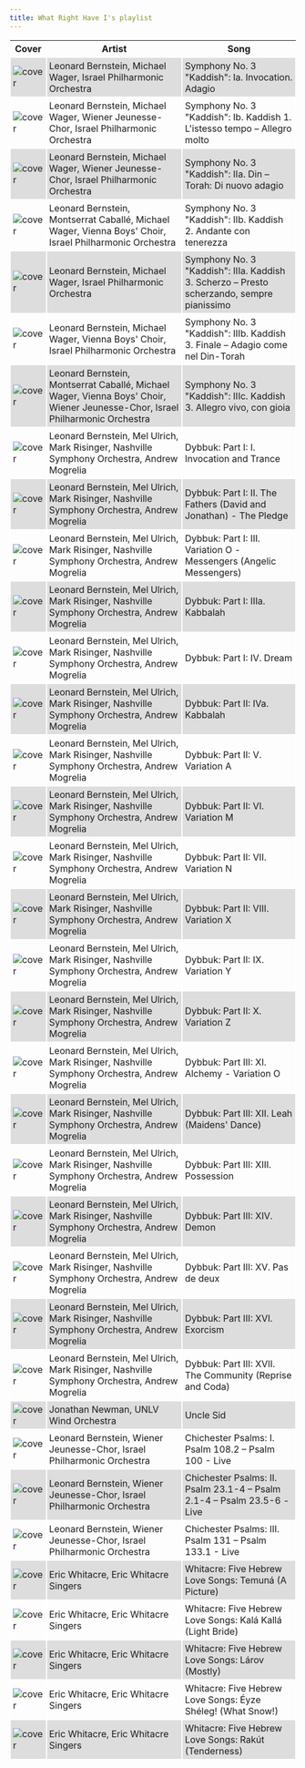 ```yaml
---
title: What Right Have I's playlist
---
```


<style>
thead th {
    text-align: center;
}
tbody td {
    text-justify: none;
    vertical-align: middle;
    padding: 0.25rem;
    border: 2px solid white;
}
tbody td img {
    max-width: 100px;
    display: block;
    margin: 0;
}
tbody tr:nth-of-type(odd) td {
    background-color: #ddd;
}
</style>

Cover | Artist | Song
---|---|---
![cover](https://i.scdn.co/image/ab67616d0000b2739ae0053231fb2b6e25a01fa2) | Leonard Bernstein, Michael Wager, Israel Philharmonic Orchestra | Symphony No. 3 "Kaddish": Ia. Invocation. Adagio
![cover](https://i.scdn.co/image/ab67616d0000b2739ae0053231fb2b6e25a01fa2) | Leonard Bernstein, Michael Wager, Wiener Jeunesse-Chor, Israel Philharmonic Orchestra | Symphony No. 3 "Kaddish": Ib. Kaddish 1. L'istesso tempo – Allegro molto
![cover](https://i.scdn.co/image/ab67616d0000b2739ae0053231fb2b6e25a01fa2) | Leonard Bernstein, Michael Wager, Wiener Jeunesse-Chor, Israel Philharmonic Orchestra | Symphony No. 3 "Kaddish": IIa. Din – Torah: Di nuovo adagio
![cover](https://i.scdn.co/image/ab67616d0000b2739ae0053231fb2b6e25a01fa2) | Leonard Bernstein, Montserrat Caballé, Michael Wager, Vienna Boys' Choir, Israel Philharmonic Orchestra | Symphony No. 3 "Kaddish": IIb. Kaddish 2. Andante con tenerezza
![cover](https://i.scdn.co/image/ab67616d0000b2739ae0053231fb2b6e25a01fa2) | Leonard Bernstein, Michael Wager, Israel Philharmonic Orchestra | Symphony No. 3 "Kaddish": IIIa. Kaddish 3. Scherzo – Presto scherzando, sempre pianissimo
![cover](https://i.scdn.co/image/ab67616d0000b2739ae0053231fb2b6e25a01fa2) | Leonard Bernstein, Michael Wager, Vienna Boys' Choir, Israel Philharmonic Orchestra | Symphony No. 3 "Kaddish": IIIb. Kaddish 3. Finale – Adagio come nel Din-Torah
![cover](https://i.scdn.co/image/ab67616d0000b2739ae0053231fb2b6e25a01fa2) | Leonard Bernstein, Montserrat Caballé, Michael Wager, Vienna Boys' Choir, Wiener Jeunesse-Chor, Israel Philharmonic Orchestra | Symphony No. 3 "Kaddish": IIIc. Kaddish 3. Allegro vivo, con gioia
![cover](https://i.scdn.co/image/ab67616d0000b273435aaab3bf0f65560bd302d8) | Leonard Bernstein, Mel Ulrich, Mark Risinger, Nashville Symphony Orchestra, Andrew Mogrelia | Dybbuk: Part I: I. Invocation and Trance
![cover](https://i.scdn.co/image/ab67616d0000b273435aaab3bf0f65560bd302d8) | Leonard Bernstein, Mel Ulrich, Mark Risinger, Nashville Symphony Orchestra, Andrew Mogrelia | Dybbuk: Part I: II. The Fathers (David and Jonathan) - The Pledge
![cover](https://i.scdn.co/image/ab67616d0000b273435aaab3bf0f65560bd302d8) | Leonard Bernstein, Mel Ulrich, Mark Risinger, Nashville Symphony Orchestra, Andrew Mogrelia | Dybbuk: Part I: III. Variation O - Messengers (Angelic Messengers)
![cover](https://i.scdn.co/image/ab67616d0000b273435aaab3bf0f65560bd302d8) | Leonard Bernstein, Mel Ulrich, Mark Risinger, Nashville Symphony Orchestra, Andrew Mogrelia | Dybbuk: Part I: IIIa. Kabbalah
![cover](https://i.scdn.co/image/ab67616d0000b273435aaab3bf0f65560bd302d8) | Leonard Bernstein, Mel Ulrich, Mark Risinger, Nashville Symphony Orchestra, Andrew Mogrelia | Dybbuk: Part I: IV. Dream
![cover](https://i.scdn.co/image/ab67616d0000b273435aaab3bf0f65560bd302d8) | Leonard Bernstein, Mel Ulrich, Mark Risinger, Nashville Symphony Orchestra, Andrew Mogrelia | Dybbuk: Part II: IVa. Kabbalah
![cover](https://i.scdn.co/image/ab67616d0000b273435aaab3bf0f65560bd302d8) | Leonard Bernstein, Mel Ulrich, Mark Risinger, Nashville Symphony Orchestra, Andrew Mogrelia | Dybbuk: Part II: V. Variation A
![cover](https://i.scdn.co/image/ab67616d0000b273435aaab3bf0f65560bd302d8) | Leonard Bernstein, Mel Ulrich, Mark Risinger, Nashville Symphony Orchestra, Andrew Mogrelia | Dybbuk: Part II: VI. Variation M
![cover](https://i.scdn.co/image/ab67616d0000b273435aaab3bf0f65560bd302d8) | Leonard Bernstein, Mel Ulrich, Mark Risinger, Nashville Symphony Orchestra, Andrew Mogrelia | Dybbuk: Part II: VII. Variation N
![cover](https://i.scdn.co/image/ab67616d0000b273435aaab3bf0f65560bd302d8) | Leonard Bernstein, Mel Ulrich, Mark Risinger, Nashville Symphony Orchestra, Andrew Mogrelia | Dybbuk: Part II: VIII. Variation X
![cover](https://i.scdn.co/image/ab67616d0000b273435aaab3bf0f65560bd302d8) | Leonard Bernstein, Mel Ulrich, Mark Risinger, Nashville Symphony Orchestra, Andrew Mogrelia | Dybbuk: Part II: IX. Variation Y
![cover](https://i.scdn.co/image/ab67616d0000b273435aaab3bf0f65560bd302d8) | Leonard Bernstein, Mel Ulrich, Mark Risinger, Nashville Symphony Orchestra, Andrew Mogrelia | Dybbuk: Part II: X. Variation Z
![cover](https://i.scdn.co/image/ab67616d0000b273435aaab3bf0f65560bd302d8) | Leonard Bernstein, Mel Ulrich, Mark Risinger, Nashville Symphony Orchestra, Andrew Mogrelia | Dybbuk: Part III: XI. Alchemy - Variation O
![cover](https://i.scdn.co/image/ab67616d0000b273435aaab3bf0f65560bd302d8) | Leonard Bernstein, Mel Ulrich, Mark Risinger, Nashville Symphony Orchestra, Andrew Mogrelia | Dybbuk: Part III: XII. Leah (Maidens' Dance)
![cover](https://i.scdn.co/image/ab67616d0000b273435aaab3bf0f65560bd302d8) | Leonard Bernstein, Mel Ulrich, Mark Risinger, Nashville Symphony Orchestra, Andrew Mogrelia | Dybbuk: Part III: XIII. Possession
![cover](https://i.scdn.co/image/ab67616d0000b273435aaab3bf0f65560bd302d8) | Leonard Bernstein, Mel Ulrich, Mark Risinger, Nashville Symphony Orchestra, Andrew Mogrelia | Dybbuk: Part III: XIV. Demon
![cover](https://i.scdn.co/image/ab67616d0000b273435aaab3bf0f65560bd302d8) | Leonard Bernstein, Mel Ulrich, Mark Risinger, Nashville Symphony Orchestra, Andrew Mogrelia | Dybbuk: Part III: XV. Pas de deux
![cover](https://i.scdn.co/image/ab67616d0000b273435aaab3bf0f65560bd302d8) | Leonard Bernstein, Mel Ulrich, Mark Risinger, Nashville Symphony Orchestra, Andrew Mogrelia | Dybbuk: Part III: XVI. Exorcism
![cover](https://i.scdn.co/image/ab67616d0000b273435aaab3bf0f65560bd302d8) | Leonard Bernstein, Mel Ulrich, Mark Risinger, Nashville Symphony Orchestra, Andrew Mogrelia | Dybbuk: Part III: XVII. The Community (Reprise and Coda)
![cover](https://i.scdn.co/image/ab67616d0000b2736959b657d38e0e38fad99ee0) | Jonathan Newman, UNLV Wind Orchestra | Uncle Sid
![cover](https://i.scdn.co/image/ab67616d0000b2739ae0053231fb2b6e25a01fa2) | Leonard Bernstein, Wiener Jeunesse-Chor, Israel Philharmonic Orchestra | Chichester Psalms: I. Psalm 108.2 – Psalm 100 - Live
![cover](https://i.scdn.co/image/ab67616d0000b2739ae0053231fb2b6e25a01fa2) | Leonard Bernstein, Wiener Jeunesse-Chor, Israel Philharmonic Orchestra | Chichester Psalms: II. Psalm 23.1-4 – Psalm 2.1-4 – Psalm 23.5-6 - Live
![cover](https://i.scdn.co/image/ab67616d0000b2739ae0053231fb2b6e25a01fa2) | Leonard Bernstein, Wiener Jeunesse-Chor, Israel Philharmonic Orchestra | Chichester Psalms: III. Psalm 131 – Psalm 133.1 - Live
![cover](https://i.scdn.co/image/ab67616d0000b2737f49ec19a186736ff30651ed) | Eric Whitacre, Eric Whitacre Singers | Whitacre: Five Hebrew Love Songs: Temuná (A Picture)
![cover](https://i.scdn.co/image/ab67616d0000b2737f49ec19a186736ff30651ed) | Eric Whitacre, Eric Whitacre Singers | Whitacre: Five Hebrew Love Songs: Kalá Kallá (Light Bride)
![cover](https://i.scdn.co/image/ab67616d0000b2737f49ec19a186736ff30651ed) | Eric Whitacre, Eric Whitacre Singers | Whitacre: Five Hebrew Love Songs: Lárov (Mostly)
![cover](https://i.scdn.co/image/ab67616d0000b2737f49ec19a186736ff30651ed) | Eric Whitacre, Eric Whitacre Singers | Whitacre: Five Hebrew Love Songs: Éyze Shéleg! (What Snow!)
![cover](https://i.scdn.co/image/ab67616d0000b2737f49ec19a186736ff30651ed) | Eric Whitacre, Eric Whitacre Singers | Whitacre: Five Hebrew Love Songs: Rakút (Tenderness)
